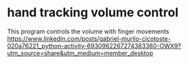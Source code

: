 # hand tracking volume control
 This program controls the volume with finger movements  https://www.linkedin.com/posts/gabriel-murilo-cicotoste-020a76221_python-activity-6930962267274383360-OWX9?utm_source=share&utm_medium=member_desktop
